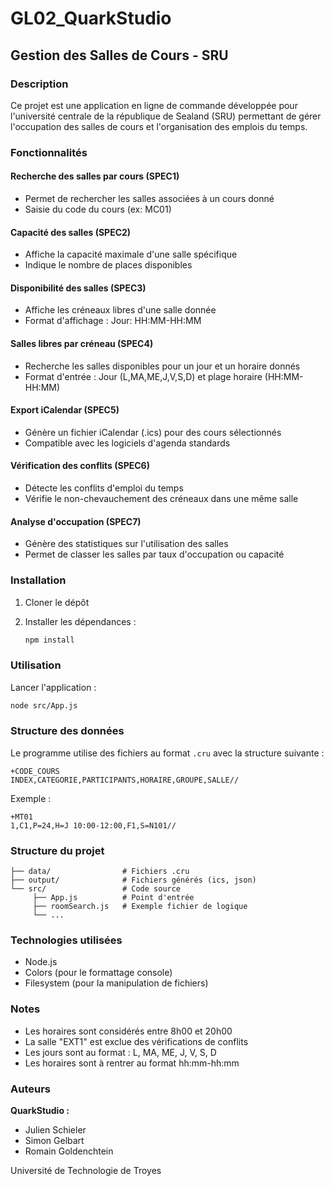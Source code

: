 # GL02_QuarkStudio

## Gestion des Salles de Cours - SRU

### Description

Ce projet est une application en ligne de commande développée pour l'université centrale de la république de Sealand (SRU) permettant de gérer l'occupation des salles de cours et l'organisation des emplois du temps.

### Fonctionnalités

#### Recherche des salles par cours (SPEC1)

- Permet de rechercher les salles associées à un cours donné
- Saisie du code du cours (ex: MC01)

#### Capacité des salles (SPEC2)

- Affiche la capacité maximale d'une salle spécifique
- Indique le nombre de places disponibles

#### Disponibilité des salles (SPEC3)

- Affiche les créneaux libres d'une salle donnée
- Format d'affichage : Jour: HH:MM-HH:MM

#### Salles libres par créneau (SPEC4)

- Recherche les salles disponibles pour un jour et un horaire donnés
- Format d'entrée : Jour (L,MA,ME,J,V,S,D) et plage horaire (HH:MM-HH:MM)

#### Export iCalendar (SPEC5)

- Génère un fichier iCalendar (.ics) pour des cours sélectionnés
- Compatible avec les logiciels d'agenda standards

#### Vérification des conflits (SPEC6)

- Détecte les conflits d'emploi du temps
- Vérifie le non-chevauchement des créneaux dans une même salle

#### Analyse d'occupation (SPEC7)

- Génère des statistiques sur l'utilisation des salles
- Permet de classer les salles par taux d'occupation ou capacité

### Installation

1. Cloner le dépôt
2. Installer les dépendances :

    ```bash
    npm install
    ```

### Utilisation

Lancer l'application :

```bash
node src/App.js
```

### Structure des données

Le programme utilise des fichiers au format `.cru` avec la structure suivante :

```
+CODE_COURS
INDEX,CATEGORIE,PARTICIPANTS,HORAIRE,GROUPE,SALLE//
```

Exemple :

```
+MT01
1,C1,P=24,H=J 10:00-12:00,F1,S=N101//
```

### Structure du projet

```
├── data/                # Fichiers .cru
├── output/              # Fichiers générés (ics, json)
└── src/                 # Code source
     ├── App.js          # Point d'entrée
     ├── roomSearch.js   # Exemple fichier de logique
     └── ...
```

### Technologies utilisées

- Node.js
- Colors (pour le formattage console)
- Filesystem (pour la manipulation de fichiers)

### Notes

- Les horaires sont considérés entre 8h00 et 20h00
- La salle "EXT1" est exclue des vérifications de conflits
- Les jours sont au format : L, MA, ME, J, V, S, D
- Les horaires sont à rentrer au format hh:mm-hh:mm

### Auteurs

**QuarkStudio :**

- Julien Schieler
- Simon Gelbart
- Romain Goldenchtein

Université de Technologie de Troyes